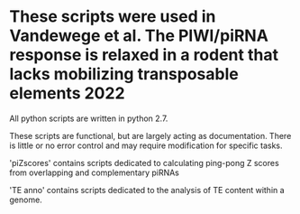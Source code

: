 
# These scripts were used in Vandewege et al. The PIWI/piRNA response is relaxed in a rodent that lacks mobilizing transposable elements 2022

All python scripts are written in python 2.7.  

These scripts are functional, but are largely acting as documentation. There is little or no error control and may require modification for specific tasks.  

'piZscores' contains scripts dedicated to calculating ping-pong Z scores from overlapping and complementary piRNAs

'TE anno' contains scripts dedicated to the analysis of TE content within a genome. 
